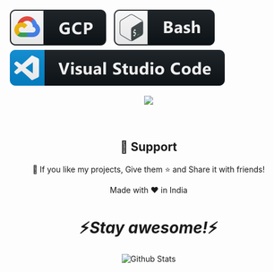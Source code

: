<img src="https://raw.githubusercontent.com/8bithemant/8bithemant/master/svg/dev/services/gcp.svg" alt="gcp" style="vertical-align:top; margin:4px">
  <img src="https://raw.githubusercontent.com/8bithemant/8bithemant/master/svg/dev/tools/bash.svg" alt="bash" style="vertical-align:top; margin:4px">
  <img src="https://raw.githubusercontent.com/8bithemant/8bithemant/master/svg/dev/tools/visualstudio_code.svg" alt="vscode" style="vertical-align:top; margin:4px">
</p>

<!--
### - Blogs 🌱
-->
<!--
<p align="center">
  <a href="https://github.com/thajudecodes">
    <img src="https://raw.githubusercontent.com/8bithemant/8bithemant/master/svg/blogs/devto.svg"> 
  </a>
</p>
-->


<p align="center">
   <img src="https://media.giphy.com/media/f9XgHHnPnDjOF1hWpl/giphy.gif" />
   </p>
   
   
<br />

<h2 align="center">🤝 Support</h2>

<p align="center">💙 If you like my projects, Give them ⭐ and Share it with friends!</p>

<p align="center">Made with ❤️ in India</p>

<h1 align='center'>⚡️<i>Stay awesome!</i>⚡️</h1>

<p align="center">
        <img src="https://raw.githubusercontent.com/thajudecodes/thajudecodes/Update/svg/Bottom.svg" alt="Github Stats" />
</p>

 <html>
  <head>
    <style>
      .social-media {
        display: flex;
        justify-content: space-between;
        width: 200px;
        margin: 20px auto;
      }

      .social-media a {
        display: inline-block;
        width: 40px;
        height: 40px;
      }

      .telegram-logo {
        background: url("https://image.flaticon.com/icons/svg/149/149071.svg") no-repeat;
      }

      .twitter-logo {
        background: url("https://image.flaticon.com/icons/svg/733/733579.svg") no-repeat;
      }

      .instagram-logo {
        background: url("https://image.flaticon.com/icons/svg/174/174855.svg") no-repeat;
      }
    </style>
  </head>
  <body>
    <div class="social-media">
      <a href="https://telegram.me/armiy_v" class="telegram-logo"></a>
      <a href="https://twitter.com/_thaju____" class="twitter-logo"></a>
      <a href="https://instagram.com/_.thaju____" class="instagram-logo"></a>
    </div>
  </body>
</html>
